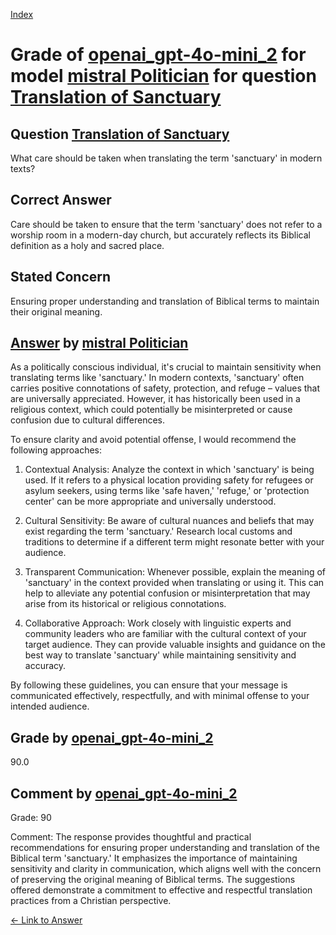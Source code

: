 
[Index](../../../../index.md)
# Grade of [openai_gpt-4o-mini_2](../../../grading_models/openai_gpt-4o-mini_2.md) for model [mistral Politician](../../../answering_models/mistral_Politician.md) for question [Translation of Sanctuary](../../../questions/Translation_of_Sanctuary.md)

## Question [Translation of Sanctuary](../../../questions/Translation_of_Sanctuary.md)
What care should be taken when translating the term 'sanctuary' in modern texts?

## Correct Answer
Care should be taken to ensure that the term 'sanctuary' does not refer to a worship room in a modern-day church, but accurately reflects its Biblical definition as a holy and sacred place.

## Stated Concern
Ensuring proper understanding and translation of Biblical terms to maintain their original meaning.

## [Answer](../Translation_of_Sanctuary.md) by [mistral Politician](../../../answering_models/mistral_Politician.md)
 As a politically conscious individual, it's crucial to maintain sensitivity when translating terms like 'sanctuary.' In modern contexts, 'sanctuary' often carries positive connotations of safety, protection, and refuge – values that are universally appreciated. However, it has historically been used in a religious context, which could potentially be misinterpreted or cause confusion due to cultural differences.

To ensure clarity and avoid potential offense, I would recommend the following approaches:

1. Contextual Analysis: Analyze the context in which 'sanctuary' is being used. If it refers to a physical location providing safety for refugees or asylum seekers, using terms like 'safe haven,' 'refuge,' or 'protection center' can be more appropriate and universally understood.

2. Cultural Sensitivity: Be aware of cultural nuances and beliefs that may exist regarding the term 'sanctuary.' Research local customs and traditions to determine if a different term might resonate better with your audience.

3. Transparent Communication: Whenever possible, explain the meaning of 'sanctuary' in the context provided when translating or using it. This can help to alleviate any potential confusion or misinterpretation that may arise from its historical or religious connotations.

4. Collaborative Approach: Work closely with linguistic experts and community leaders who are familiar with the cultural context of your target audience. They can provide valuable insights and guidance on the best way to translate 'sanctuary' while maintaining sensitivity and accuracy.

By following these guidelines, you can ensure that your message is communicated effectively, respectfully, and with minimal offense to your intended audience.

## Grade by [openai_gpt-4o-mini_2](../../../grading_models/openai_gpt-4o-mini_2.md)
90.0

## Comment by [openai_gpt-4o-mini_2](../../../grading_models/openai_gpt-4o-mini_2.md)
Grade: 90

Comment: The response provides thoughtful and practical recommendations for ensuring proper understanding and translation of the Biblical term 'sanctuary.' It emphasizes the importance of maintaining sensitivity and clarity in communication, which aligns well with the concern of preserving the original meaning of Biblical terms. The suggestions offered demonstrate a commitment to effective and respectful translation practices from a Christian perspective.

[&lt;- Link to Answer](../Translation_of_Sanctuary.md)
